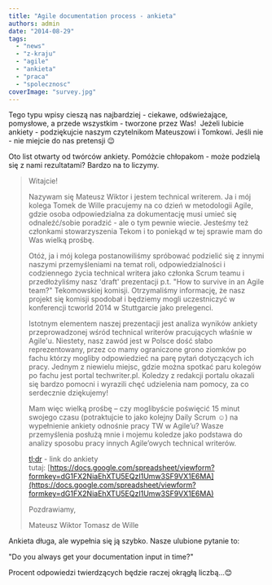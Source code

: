```yaml
---
title: "Agile documentation process - ankieta"
authors: admin
date: "2014-08-29"
tags:
  - "news"
  - "z-kraju"
  - "agile"
  - "ankieta"
  - "praca"
  - "spolecznosc"
coverImage: "survey.jpg"
---
```


Tego typu wpisy cieszą nas najbardziej - ciekawe, odświeżające, pomysłowe, a
przede wszystkim - tworzone przez Was!  Jeżeli lubicie ankiety - podziękujcie
naszym czytelnikom Mateuszowi i Tomkowi. Jeśli nie - nie miejcie do nas
pretensji 😉

Oto list otwarty od twórców ankiety. Pomóżcie chłopakom - może podzielą się z
nami rezultatami? Bardzo na to liczymy.

> Witajcie!
>
> Nazywam się Mateusz Wiktor i jestem technical writerem. Ja i mój kolega Tomek
> de Wille pracujemy na co dzień w metodologii Agile, gdzie osoba odpowiedzialna
> za dokumentację musi umieć się odnaleźć/sobie poradzić - ale o tym pewnie
> wiecie. Jesteśmy też członkami stowarzyszenia Tekom i to poniekąd w tej
> sprawie mam do Was wielką prośbę.
>
> Otóż, ja i mój kolega postanowiliśmy spróbować podzielić się z innymi naszymi
> przemyśleniami na temat roli, odpowiedzialności i codziennego życia technical
> writera jako członka Scrum teamu i przedłożyliśmy nasz 'draft' prezentacji
> p.t. "How to survive in an Agile team?" Tekomowskiej komisji. Otrzymaliśmy
> informację, że nasz projekt się komisji spodobał i będziemy mogli uczestniczyć
> w konferencji tcworld 2014 w Stuttgarcie jako prelegenci.
>
> Istotnym elementem naszej prezentacji jest analiza wyników ankiety
> przeprowadzonej wśród technical writerów pracujących właśnie w Agile'u.
> Niestety, nasz zawód jest w Polsce dość słabo reprezentowany, przez co mamy
> ograniczone grono ziomków po fachu którzy mogliby odpowiedzieć na parę pytań
> dotyczących ich pracy. Jednym z niewielu miejsc, gdzie można spotkać paru
> kolegów po fachu jest portal techwriter.pl. Koledzy z redakcji portalu okazali
> się bardzo pomocni i wyrazili chęć udzielenia nam pomocy, za co serdecznie
> dziękujemy!
>
> Mam więc wielką prośbę – czy moglibyście poświęcić 15 minut swojego czasu
> (potraktujcie to jako kolejny Daily Scrum ☺) na wypełnienie ankiety odnośnie
> pracy TW w Agile’u? Wasze przemyślenia posłużą mnie i mojemu koledze jako
> podstawa do analizy sposobu pracy innych Agile’owych technical writerów.
>
> [tl;dr](http://en.wikipedia.org/wiki/Wikipedia:Too_long;_didn%27t_read) - link
> do ankiety
> tutaj: [https://docs.google.com/spreadsheet/viewform?formkey=dG1FX2NiaEhXTU5EQzI1Umw3SF9VX1E6MA](https://docs.google.com/spreadsheet/viewform?formkey=dG1FX2NiaEhXTU5EQzI1Umw3SF9VX1E6MA)
>
> Pozdrawiamy,
>
> Mateusz Wiktor Tomasz de Wille

Ankieta długa, ale wypełnia się ją szybko. Nasze ulubione pytanie to:

"Do you always get your documentation input in time?"

Procent odpowiedzi twierdzących będzie raczej okrągłą liczbą...😊
